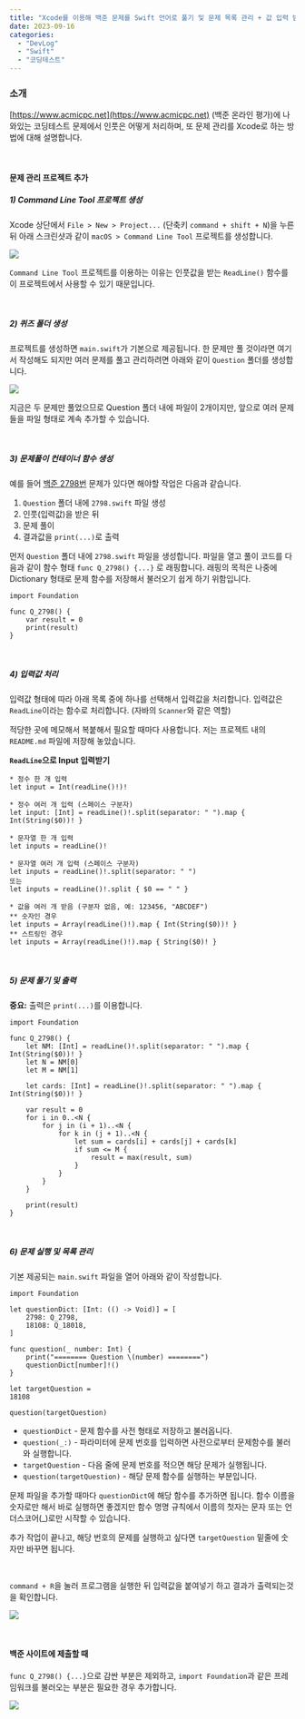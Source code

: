```yaml
---
title: "Xcode를 이용해 백준 문제를 Swift 언어로 풀기 및 문제 목록 관리 + 값 입력 받는 방법"
date: 2023-09-16
categories: 
  - "DevLog"
  - "Swift"
  - "코딩테스트"
---
```


### **소개**

[https://www.acmicpc.net](https://www.acmicpc.net) (백준 온라인 평가)에 나와있는 코딩테스트 문제에서 인풋은 어떻게 처리하며, 또 문제 관리를 Xcode로 하는 방법에 대해 설명합니다.

 

#### **문제 관리 프로젝트 추가**

##### **1) Command Line Tool 프로젝트 생성**

Xcode 상단에서 `File > New > Project...` (단축키 `command + shift + N`)을 누른 뒤 아래 스크린샷과 같이 `macOS > Command Line Tool` 프로젝트를 생성합니다.

 ![](/assets/img/wp-content/uploads/2023/09/스크린샷-2023-09-16-오후-10.56.18-복사본.jpg)

`Command Line Tool` 프로젝트를 이용하는 이유는 인풋값을 받는 `ReadLine()` 함수를 이 프로젝트에서 사용할 수 있기 때문입니다.

 

##### **2) 퀴즈 폴더 생성**

프로젝트를 생성하면 `main.swift`가 기본으로 제공됩니다. 한 문제만 풀 것이라면 여기서 작성해도 되지만 여러 문제를 풀고 관리하려면 아래와 같이 `Question` 폴더를 생성합니다.

 ![](/assets/img/wp-content/uploads/2023/09/스크린샷-2023-09-16-오후-10.59.49-복사본.jpg)

지금은 두 문제만 풀었으므로 Question 폴더 내에 파일이 2개이지만, 앞으로 여러 문제들을 파일 형태로 계속 추가할 수 있습니다.

 

##### **3) 문제풀이 컨테이너 함수 생성**

예를 들어 [백준 2798번](https://www.acmicpc.net/problem/2798) 문제가 있다면 해야할 작업은 다음과 같습니다.

1. `Question` 폴더 내에 `2798.swift` 파일 생성
2. 인풋(입력값)을 받은 뒤
3. 문제 풀이
4. 결과값을 `print(...)`로 출력

먼저 `Question` 폴더 내에 `2798.swift` 파일을 생성합니다. 파일을 열고 풀이 코드를 다음과 같이 함수 형태 `func Q_2798() {...}` 로 래핑합니다. 래핑의 목적은 나중에 Dictionary 형태로 문제 함수를 저장해서 불러오기 쉽게 하기 위함입니다.

```
import Foundation

func Q_2798() {
    var result = 0
    print(result)
}
```

 

##### **4) 입력값 처리**

입력값 형태에 따라 아래 목록 중에 하나를 선택해서 입력값을 처리합니다. 입력값은 `ReadLine`이라는 함수로 처리합니다. (자바의 `Scanner`와 같은 역할)

적당한 곳에 메모해서 복붙해서 필요할 때마다 사용합니다. 저는 프로젝트 내의 `README.md` 파일에 저장해 놓았습니다.

**`ReadLine`으로 Input 입력받기**

```
* 정수 한 개 입력
let input = Int(readLine()!)!

* 정수 여러 개 입력 (스페이스 구분자)
let input: [Int] = readLine()!.split(separator: " ").map { Int(String($0))! }

* 문자열 한 개 입력
let inputs = readLine()!

* 문자열 여러 개 입력 (스페이스 구분자)
let inputs = readLine()!.split(separator: " ")
또는
let inputs = readLine()!.split { $0 == " " }

* 값을 여러 개 받음 (구분자 없음, 예: 123456, "ABCDEF")
** 숫자인 경우
let inputs = Array(readLine()!).map { Int(String($0))! }
** 스트링인 경우
let inputs = Array(readLine()!).map { String($0)! }
```

 

##### **5) 문제 풀기 및 출력**

**중요:** 출력은 `print(...)`를 이용합니다.

```
import Foundation

func Q_2798() {
    let NM: [Int] = readLine()!.split(separator: " ").map { Int(String($0))! }
    let N = NM[0]
    let M = NM[1]

    let cards: [Int] = readLine()!.split(separator: " ").map { Int(String($0))! }
    
    var result = 0
    for i in 0..<N {
        for j in (i + 1)..<N {
            for k in (j + 1)..<N {
                let sum = cards[i] + cards[j] + cards[k]
                if sum <= M {
                    result = max(result, sum)
                }
            }
        }
    }
    
    print(result)
}

```

 

##### **6) 문제 실행 및 목록 관리**

기본 제공되는 `main.swift` 파일을 열어 아래와 같이 작성합니다.

```
import Foundation

let questionDict: [Int: (() -> Void)] = [
    2798: Q_2798,
    18108: Q_18018,
]

func question(_ number: Int) {
    print("======== Question \(number) ========")
    questionDict[number]!()
}

let targetQuestion =
18108

question(targetQuestion)

```

- `questionDict` - 문제 함수를 사전 형태로 저장하고 불러옵니다.
- `question(_:)` - 파라미터에 문제 번호를 입력하면 사전으로부터 문제함수를 불러와 실행합니다.
- `targetQuestion` - 다음 줄에 문제 번호를 적으면 해당 문제가 실행됩니다.
- `question(targetQuestion)` - 해당 문제 함수를 실행하는 부분입니다.

문제 파일을 추가할 때마다 `questionDict`에 해당 함수를 추가하면 됩니다. 함수 이름을 숫자로만 해서 바로 실행하면 좋겠지만 함수 명명 규칙에서 이름의 첫자는 문자 또는 언더스코어(\_)로만 시작할 수 있습니다.

추가 작업이 끝나고, 해당 번호의 문제를 실행하고 싶다면 `targetQuestion` 밑줄에 숫자만 바꾸면 됩니다.

 

`command + R`을 눌러 프로그램을 실행한 뒤 입력값을 붙여넣기 하고 결과가 출력되는것을 확인합니다.

 ![](/assets/img/wp-content/uploads/2023/09/스크린샷-2023-09-16-오후-11.14.58-복사본.jpg)

 

#### **백준 사이트에 제출할 때**

`func Q_2798() {...}`으로 감싼 부분은 제외하고, `import Foundation`과 같은 프레임워크를 불러오는 부분은 필요한 경우 추가합니다.

 ![](/assets/img/wp-content/uploads/2023/09/스크린샷-2023-09-16-오후-11.19.16-복사본.jpg)
